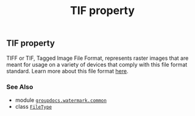 ﻿---
title: TIF property
second_title: GroupDocs.Watermark for Python via .NET API References
description: 
type: docs
url: /python-net/groupdocs.watermark.common/filetype/tif/
is_root: false
weight: 400
---

## TIF property


TIFF or TIF, Tagged Image File Format, represents raster images that are meant for usage on a variety
of devices that comply with this file format standard. Learn more about this file format
[here](https://wiki.fileformat.com/image/tiff/).

### See Also
* module [`groupdocs.watermark.common`](../../)
* class [`FileType`](/watermark/python-net/groupdocs.watermark.common/filetype)
